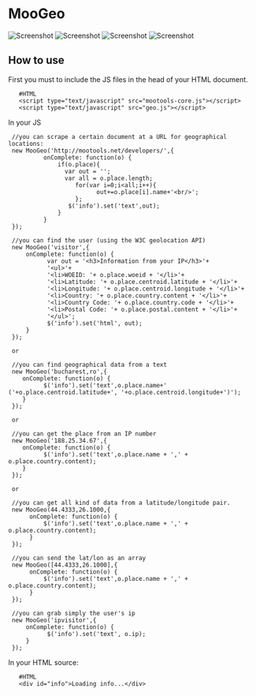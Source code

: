 MooGeo
======

![Screenshot](http://farm5.static.flickr.com/4138/4742102395_a0daa4e42e_b.jpg)
![Screenshot](http://farm5.static.flickr.com/4138/4742591148_31857e3460_b.jpg)
![Screenshot](http://farm5.static.flickr.com/4140/4742591118_c1912f4024_b.jpg)
![Screenshot](http://farm5.static.flickr.com/4074/4741952699_330e828822_b.jpg)

How to use
----------

First you must to include the JS files in the head of your HTML document.
       
       #HTML
       <script type="text/javascript" src="mootools-core.js"></script>
       <script type="text/javascript" src="geo.js"></script>

In your JS

     //you can scrape a certain document at a URL for geographical locations: 
     new MooGeo('http://mootools.net/developers/',{
              onComplete: function(o) {
                  if(o.place){
                    var out = '';
                    var all = o.place.length;
                       for(var i=0;i<all;i++){
                             out+=o.place[i].name+'<br/>';
                       };
                     $('info').set('text',out);
                  }
              }  
     });        

     //you can find the user (using the W3C geolocation API)
     new MooGeo('visitor',{
         onComplete: function(o) {
               var out = '<h3>Information from your IP</h3>'+
               '<ul>'+ 
               '<li>WOEID: '+ o.place.woeid + '</li>'+ 
               '<li>Latitude: '+ o.place.centroid.latitude + '</li>'+ 
               '<li>Longitude: '+ o.place.centroid.longitude + '</li>'+ 
               '<li>Country: '+ o.place.country.content + '</li>'+ 
               '<li>Country Code: '+ o.place.country.code + '</li>'+ 
               '<li>Postal Code: '+ o.place.postal.content + '</li>'+ 
               '</ul>';
               $('info').set('html', out);
         }  
     });      

     or
     
     //you can find geographical data from a text
     new MooGeo('bucharest,ro',{
        onComplete: function(o) {
              $('info').set('text',o.place.name+' ('+o.place.centroid.latitude+', '+o.place.centroid.longitude+')');
        }  
     });        

     or

     //you can get the place from an IP number
     new MooGeo('188.25.34.67',{
        onComplete: function(o) {
              $('info').set('text',o.place.name + ',' + o.place.country.content);
        }  
     });    

     or 

     //you can get all kind of data from a latitude/longitude pair.
     new MooGeo(44.4333,26.1000,{
          onComplete: function(o) {
              $('info').set('text',o.place.name + ',' + o.place.country.content);
          }  
     });  

     //you can send the lat/lon as an array
     new MooGeo([44.4333,26.1000],{
          onComplete: function(o) {
              $('info').set('text',o.place.name + ',' + o.place.country.content);
          }  
     });  

     //you can grab simply the user's ip 
     new MooGeo('ipvisitor',{
         onComplete: function(o) {
               $('info').set('text', o.ip);
         }  
     });      

In your HTML source: 

       #HTML
       <div id="info">Loading info...</div>
       